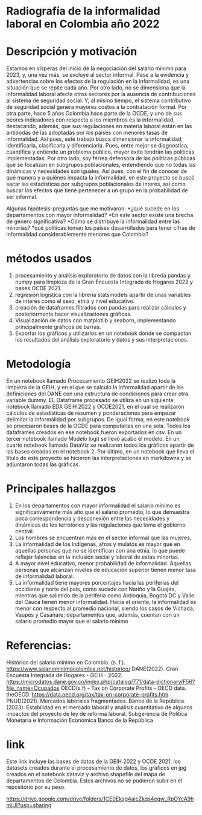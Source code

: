 # Radiografía de la informalidad laboral en Colombia año 2022
# Descripción y motivación

Estamos en vísperas del inicio de la negociación del salario mínimo para 2023, y, una vez más, se excluye al sector informal. Pese a la evidencia y advertencias sobre los efectos de la regulación en la informalidad, es una situación que se repite cada año. Por otro lado, no se dimensiona que la informalidad laboral afecta otros sectores por la ausencia de contribuciones al sistema de seguridad social. Y, al mismo tiempo, el sistema contributivo de seguridad social genera mayores costos a la contratación formal. Por otra parte, hace 5 años Colombia hace parte de la OCDE, y uno de sus peores indicadores con respecto a los miembros es la informalidad, destacando, además, que sus regulaciones en materia laboral están en las antípodas de las adoptadas por los países con menores tasas de informalidad.
Así pues, este trabajo busca dimensionar la informalidad; identificarla, clasificarla y diferenciarla. Pues, entre mejor se diagnostica, cuantifica y entiende un problema público, mayor éxito tendrán las políticas implementadas. Por otro lado, soy férrea defensora de las políticas públicas que se focalizan en subgrupos poblacionales, entendiendo que no todas las dinámicas y necesidades son iguales.
Así pues, con el fin de conocer de qué manera y a quiénes impacta la informalidad, en este proyecto se buscó sacar las estadísticas por subgrupos poblacionales de interés, así como buscar los efectos que tiene pertenecer a un grupo en la probabilidad de ser informal.

Algunas hipótesis-preguntas que me motivaron:
*¿qué sucede en los departamentos con mayor informalidad?
*En este sector existe una brecha de género significativa?
*Cómo se distribuye la informalidad entre las minorías?
*qué políticas toman los países desarrollados para tener cifras de informalidad considerablemente menores que Colombia?

# métodos usados

1. procesamiento y análisis exploratorio de datos con la librería pandas y numpy para limpieza de la Gran Encuesta Integrada de Hogares 2022 y bases OCDE 2021.
2. regresión logística con la librería statsmodels apartir de unas variables de interés como el sexo, etnia y nivel educativo.
3. creación de dataframes filtrados con pandas para realizar cálculos y posteriormente hacer visualizaciones gráficas.
4. Visualización de datos con matplotlib y seaborn, implementando principalmente gráficos de barras.
5. Exportar los gráficos y utilizarlos en un notebook donde se compactan los resultados del análisis exploratorio y datos y sus interpretaciones.

# Metodología
En un notebook llamado Procesamiento GEIH2022 se realizó toda la limpieza de la GEIH, y en el que se calculó la informalidad apartir de las definiciones del DANE con una estructura de condiciones para crear otra variable dummy. EL Dataframe procesado se utiliza en un siguiente notebook llamado EDA GEIH 2022 y OCDE2021, en el cual se realizaron cálculos de estadísticas de resumen y ponderaciones para empezar delimitar la informalidad por subgrupos. De igual forma, en este notebook se procesaron bases de la OCDE para computarlas en una sola. Todos los dataframes creados en ese notebook fueron exportados en csv. En un tercer notebook llamado Modelo logit se llevó acabo el modelo. En un cuarto notebook llamado DataViz se realizaron todos los gráficos apartir de las bases creadas en el notebook 2. Por último, en un notebook que lleva el título de este proyecto se hicieron las interpretaciones en markdowns y se adjuntaron todas las gráficas.


# Principales hallazgos
1. En los departamentos con mayor informalidad el salario mínimo es significativamente más alto que el salario promedio, lo que demuestra poca correspondencia y desconexión entre las necesidades y dinámicas de los terrotorios y las regulaciones que toma el gobierno central.
2. Los hombres se encuentran más en el sector informal que las mujeres, 
3. La informalidad de los Indígenas, afros y mulatos es mayor que en aquellas personas que no se identifican con una etnia, lo que  puede reflejar falencias en la inclusión social y laboral de estas minorías.
4. A mayor nivel educativo, menor probabilidad de informalidad. Aquellas personas que alcanzan niveles de educación superior tienen menor tasa de informalidad laboral.
5. La informalidad tiene mayores porcentajes hacia las periferias del occidente y norte del país, como sucede con Nariño y la Guajira, mientras que saliendo de la periferia como Antioquia, Bogotá DC y Valle del Cauca tienen menor informalidad. Hacia el oriente, la informalidad es menor con respecto al promedio nacional, siendo los casos de Vichada, Vaupés y Casanare; departamentos que, además, cuentan con un salario promedio mayor que el salario mínimo

# Referencias:
Histórico del salario mínimo en Colombia. (s. f.). https://www.salariominimocolombia.net/historico/
DANE(2022). Gran Encuesta Integrada de Hogares - GEIH - 2022. https://microdatos.dane.gov.co/index.php/catalog/771/data-dictionary/F56?file_name=Ocupados
OECD(s.f) - Tax on Corporate Profits - OECD data. theOECD. https://data.oecd.org/tax/tax-on-corporate-profits.htm
PNUD(2021). Mercados laborales fragmentados.
Banco de la República. (2023). Estabilidad en el mercado laboral y análisis cuantitativo de algunos impactos del proyecto de ley de reforma laboral. Subgerencia de Política Monetaria e Información Económica Banco de la República

# link 
Este link incluye las bases de datos de la GEIH 2022 y OCDE 2021, los datasets creados durante el procesamiento de datos, los gráficos en jpg creados en el notebook dataviz y archivo shapefile del mapa de departamentos de Colombia. Estos archivos no se pudieron subir en el repositorio por su peso.

https://drive.google.com/drive/folders/1CE0Eksg4aicZkqs4egw_RpOYcA9hmiUI?usp=sharing
